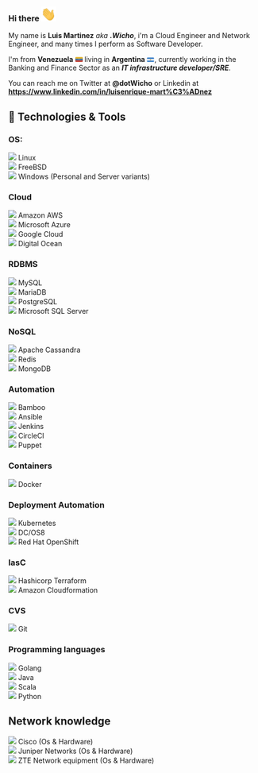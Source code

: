 ### Hi there <img src="https://github.com/dotWicho/dotWicho/blob/master/hi.gif" width="30px">

My name is **Luis Martinez** _aka_ **_.Wicho_**, i'm a Cloud Engineer and Network Engineer, and many times I perform as Software Developer.

I'm from **Venezuela** <img src="https://github.com/dotWicho/dotWicho/blob/master/ve.png" width="15px"> living in **Argentina** <img src="https://github.com/dotWicho/dotWicho/blob/master/ar.png" width="15px">, currently working in the Banking and Finance Sector as an _**IT infrastructure developer/SRE**_.
 
You can reach me on Twitter at **@dotWicho** or Linkedin at **https://www.linkedin.com/in/luisenrique-mart%C3%ADnez**

## 🔧 Technologies & Tools
### OS:
<img src="https://simpleicons.org/icons/linux.svg" width="25px"> Linux 
<br><img src="https://simpleicons.org/icons/freebsd.svg" width="25px"> FreeBSD 
<br><img src="https://simpleicons.org/icons/windows.svg" width="25px"> Windows (Personal and Server variants) 

### Cloud
<img src="https://simpleicons.org/icons/amazonaws.svg" width="25px"> Amazon AWS 
<br><img src="https://simpleicons.org/icons/microsoftazure.svg" width="25px"> Microsoft Azure 
<br><img src="https://simpleicons.org/icons/googlecloud.svg" width="25px"> Google Cloud 
<br><img src="https://simpleicons.org/icons/digitalocean.svg" width="25px"> Digital Ocean

### RDBMS
<img src="https://simpleicons.org/icons/mysql.svg" width="25px"> MySQL
<br><img src="https://simpleicons.org/icons/mariadb.svg" width="25px"> MariaDB
<br><img src="https://simpleicons.org/icons/postgresql.svg" width="25px"> PostgreSQL
<br><img src="https://simpleicons.org/icons/microsoftsqlserver.svg" width="25px"> Microsoft SQL Server

### NoSQL
<img src="https://simpleicons.org/icons/apachecassandra.svg" width="25px"> Apache Cassandra
<br><img src="https://simpleicons.org/icons/redis.svg" width="25px"> Redis
<br><img src="https://simpleicons.org/icons/mongodb.svg" width="25px"> MongoDB

### Automation
<img src="https://simpleicons.org/icons/bamboo.svg" width="25px"> Bamboo
<br><img src="https://simpleicons.org/icons/ansible.svg" width="25px"> Ansible
<br><img src="https://simpleicons.org/icons/jenkins.svg" width="25px"> Jenkins
<br><img src="https://simpleicons.org/icons/circleci.svg" width="25px"> CircleCI
<br><img src="https://simpleicons.org/icons/puppet.svg" width="25px"> Puppet

### Containers
<img src="https://simpleicons.org/icons/docker.svg" width="25px"> Docker

### Deployment Automation
<img src="https://simpleicons.org/icons/kubernetes.svg" width="25px"> Kubernetes
<br><img src="https://simpleicons.org/icons/apachecassandra.svg" width="25px"> DC/OS8
<br><img src="https://simpleicons.org/icons/redhatopenshift.svg" width="25px"> Red Hat OpenShift

### IasC
<img src="https://simpleicons.org/icons/terraform.svg" width="25px"> Hashicorp Terraform
<br><img src="https://simpleicons.org/icons/amazonaws.svg" width="25px"> Amazon Cloudformation

### CVS
<img src="https://simpleicons.org/icons/git.svg" width="25px"> Git

### Programming languages
<img src="https://simpleicons.org/icons/go.svg" width="25px"> Golang
<br><img src="https://simpleicons.org/icons/java.svg" width="25px"> Java
<br><img src="https://simpleicons.org/icons/scala.svg" width="25px"> Scala
<br><img src="https://simpleicons.org/icons/python.svg" width="25px"> Python

## Network knowledge
<img src="https://simpleicons.org/icons/cisco.svg" width="30px"> Cisco (Os & Hardware)
<br><img src="https://www.juniper.net/assets/svg/jnpr-logo.svg" width="30px"> Juniper Networks (Os & Hardware)
<br><img src="https://res-www.zte.com.cn/mediares/zte/Global/logo/zte_logo_en.png" width="30px"> ZTE Network equipment (Os & Hardware)

<!-- **dotWicho/dotWicho** is a ✨ _special_ ✨ repository because its `README.md` (this file) appears on your GitHub profile.
<p align='center'>
<a href="https://"><img height="30" src="https://raw.githubusercontent.com/dotWicho/dotWicho/main/icon/dev.png"></a>&nbsp;&nbsp;
<a href="https://twitter.com/dotWicho"><img height="30" src="https://github.com/dotWicho/dotWicho/blob/main/icon/twitter.png?raw=true"></a>&nbsp;&nbsp;
<a href="https://www.linkedin.com/in//"><img height="30" src="https://github.com/dotWicho/dotWicho/blob/main/icon/linkedin.png?raw=true"></a>
</p>
-->
<!--
Here are some ideas to get you started:

- 🔭 I’m currently working on ...
- 🌱 I’m currently learning ...
- 👯 I’m looking to collaborate on ...
- 🤔 I’m looking for help with ...
- 💬 Ask me about ...
- 📫 How to reach me: ...
- 😄 Pronouns: ...
- ⚡ Fun fact: ...
-->
